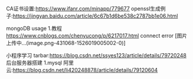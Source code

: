 CA证书设置:https://www.ifanr.com/minapp/779677
openssl生成例子:https://jingyan.baidu.com/article/6c67b1d6be538c2787bb1e06.html

mongoDB usage
1.教程 https://www.cnblogs.com/chenyucong/p/6217017.html
connect error
[图片上传中...(image.png-431068-1526019005002-0)]


小程序学习
tarbar:https://blog.csdn.net/ssyes123/article/details/79720248
后台服务器搭建
1.mysql 阿里云:https://blog.csdn.net/li420248878/article/details/79120604
